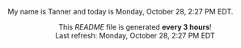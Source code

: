 My name is Tanner and today is Monday, October 28, 2:27 PM EDT.

<p align="center">This <i>README</i> file is generated <b>every 3 hours</b>!</br>Last refresh: Monday, October 28, 2:27 PM EDT<br /></p>
